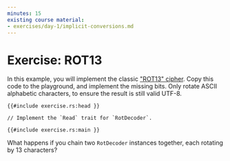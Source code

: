 ```yaml
---
minutes: 15
existing course material:
- exercises/day-1/implicit-conversions.md
---
```


# Exercise: ROT13

In this example, you will implement the classic ["ROT13"
cipher](https://en.wikipedia.org/wiki/ROT13). Copy this code to the playground,
and implement the missing bits. Only rotate ASCII alphabetic characters, to
ensure the result is still valid UTF-8.

```rust,compile_fail
{{#include exercise.rs:head }}

// Implement the `Read` trait for `RotDecoder`.

{{#include exercise.rs:main }}
```

What happens if you chain two `RotDecoder` instances together, each rotating by
13 characters?
